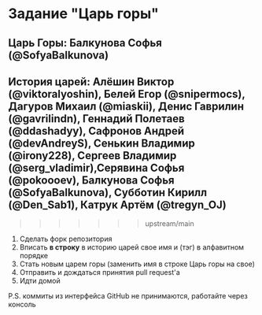 # Задание "Царь горы"
## Царь Горы: Балкунова Софья (@SofyaBalkunova)

## История царей: Алёшин Виктор (@viktoralyoshin), Белей Егор (@snipermocs), Дагуров Михаил (@miaskii),  Денис Гаврилин (@gavrilindn), Геннадий Полетаев (@ddashadyy), Сафронов Андрей (@devAndreyS), Сенькин Владимир (@irony228), Сергеев Владимир (@serg_vladimir),Серявина Софья (@pokoooev), Балкунова Софья (@SofyaBalkunova), Субботин Кирилл (@Den_Sab1), Катрук Артём (@tregyn_OJ)

>>>>>>> upstream/main

1. Сделать форк репозитория
2. Вписать **в строку** в историю царей свое имя и (тэг) в алфавитном порядке
3. Стать новым царем горы (заменить имя в строке Царь горы на свое)
4. Отправить и дождаться принятия pull request'а
5. Идти домой

P.S. коммиты из интерфейса GitHub не принимаются, работайте через консоль

